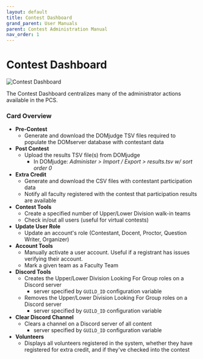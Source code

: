 ```yaml
---
layout: default
title: Contest Dashboard
grand_parent: User Manuals
parent: Contest Administration Manual
nav_order: 1
---
```


# Contest Dashboard


![Contest Dashboard](https://github.com/mmcinnestaylor/Programming-Contest-Suite/blob/14a068074f95fcf0c85f0edc7171f88f5cb64f4b/docs/assets/images/admin_dashboard.png?raw=true)

The Contest Dashboard centralizes many of the administrator actions available in the PCS. 

### Card Overview

- **Pre-Contest**
    - Generate and download the DOMjudge TSV files required to populate the DOMserver database with contestant data
- **Post Contest**
    - Upload the results TSV file(s) from DOMjudge 
        - In DOMjudge: *Administer > Import / Export > results.tsv w/ sort order 0*
- **Extra Credit**
    - Generate and download the CSV files with contestant participation data
    - Notify all faculty registered with the contest that participation results are available
- **Contest Tools**
    - Create a specified number of Upper/Lower Division walk-in teams
    - Check in/out all users (useful for virtual contests)
- **Update User Role**
    - Update an account's role (Contestant, Docent, Proctor, Question Writer, Organizer)
- **Account Tools**
    - Manually activate a user account. Useful if a registrant has issues verifying their account.
    - Mark a given team as a Faculty Team
- **Discord Tools**
    - Creates the Upper/Lower Division Looking For Group roles on a Discord server
        - server specified by `GUILD_ID` configuration variable
    - Removes the Upper/Lower Division Looking For Group roles on a Discord server
        - server specified by `GUILD_ID` configuration variable
- **Clear Discord Channel**
    - Clears a channel on a Discord server of all content
        - server specified by `GUILD_ID` configuration variable
- **Volunteers**
    - Displays all volunteers registered in the system, whether they have registered for extra credit, and if they've checked into the contest
